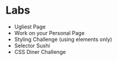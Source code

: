 # Labs
+ Ugliest Page
+ Work on your Personal Page
+ Styling Challenge (using elements only)
+ Selector Sushi
+ CSS Diner Challenge
